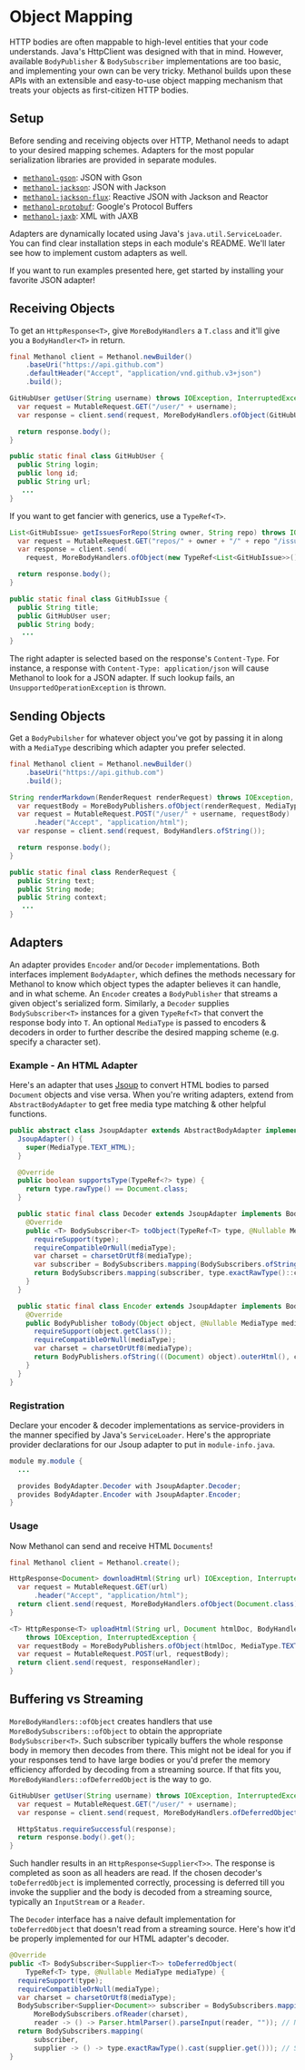 # Object Mapping

HTTP bodies are often mappable to high-level entities that your code understands.
Java's HttpClient was designed with that in mind. However, available `BodyPublisher` & `BodySubscriber`
implementations are too basic, and implementing your own can be very tricky. Methanol builds upon
these APIs with an extensible and easy-to-use object mapping mechanism that treats your objects as
first-citizen HTTP bodies.

## Setup

Before sending and receiving objects over HTTP, Methanol needs to adapt to your desired
mapping schemes. Adapters for the most popular serialization libraries are provided in separate modules.

<!-- Methanol first needs to adapt to your desired mapping schemes.
Methanol needs to adapt to your desired mapping scheme before it can hydrate your objects. Adapters
for the most popular serialization libraries are provided in separate modules. -->

  * [`methanol-gson`](methanol_gson): JSON with Gson
  * [`methanol-jackson`](methanol_jackson): JSON with Jackson
  * [`methanol-jackson-flux`](methanol_jackson_flux): Reactive JSON with Jackson and Reactor
  * [`methanol-protobuf`](methanol_protobuf): Google's Protocol Buffers
  * [`methanol-jaxb`](methanol_jaxb): XML with JAXB

Adapters are dynamically located using Java's `java.util.ServiceLoader`. You can find
clear installation steps in each module's README. We'll later see how to implement custom adapters
as well.

If you want to run examples presented here, get started by installing your favorite JSON adapter!

<!-- 
First, add `methanol-gson` as a dependency.

### Gradle

```gradle
dependencies {
  implementation 'com.github.mizosoft.methanol:methanol-gson:1.5.0'
}
```

### Maven

```xml
<dependencies>
  <dependency>
    <groupId>com.github.mizosoft.methanol</groupId>
    <artifactId>methanol-gson</artifactId>
    <version>1.5.0</version>
  </dependency>
</dependencies>
```

Next, we'll let Methanol know about the adapter by registering it as a service provider. The way 
this is done depends on how you're running your application.

### Module path

Add this class to your module:

```java
public class GsonProviders {
  static final Gson gson = new Gson();

  private GsonProviders() {}

  public static class EncoderProvider {
    private EncoderProvider() {}

    public static BodyAdapter.Encoder provider() {
      return GsonAdapterFactory.createEncoder(gson);
    }
  }

  public static class DecoderProvider {
    private DecoderProvider() {}

    public static BodyAdapter.Decoder provider() {
      return GsonAdapterFactory.createDecoder(gson);
    }
  }
}
```

Then add provider declarations in your `module-info.java` file.

```java
provides BodyAdapter.Encoder with GsonProviders.EncoderProvider;
provides BodyAdapter.Decoder with GsonProviders.DecoderProvider;
```

### Classpath

First, implement delegating
`Encoder` & `Decoder` that forward to the instances created by the adapter factory. Use
`ForwadingEncoder` & `ForwardingDecoder` to make this easier.

```java
class GsonHolder {
  static final Gson gson = new Gson();
}

public class GsonEncoder extends ForwardingEncoder {
  public GsonEncoder() {
    super(GsonHolder.gson);
  }
}

public class GsonDecoder extends ForwardingDecoder {
  public GsonDecoder() {
    super(GsonHolder.gson);
  }
}
```

Next, add two provider-configuration files in the resource directory `META-INF/services`, one for
`GsonEncoder` and the other for `GsonDecoder`, each containing their fully qualified names.

For instance, if the classes are in a package named `com.example`, the provider-configuration file
should be named:

```
META-INF/services/com.github.mizosoft.methanol.BodyAdapter$Encoder
```

and should contain the following line:

```
com.example.GsonEncoder
```

Similarly, the decoder file is named:

```
META-INF/services/com.github.mizosoft.methanol.BodyAdapter$Decoder
```

and contains:

```
com.example.GsonDecoder
``` 
-->

## Receiving Objects

<!-- To get an `HttpResponse<T>`, give Methanol
 a `T.class` and it'll give you a `BodyHandler<T>`
in return. -->

To get an `HttpResponse<T>`, give `MoreBodyHandlers` a `T.class` and it'll give you a 
`BodyHandler<T>` in return.

```java hl_lines="8"
final Methanol client = Methanol.newBuilder()
    .baseUri("https://api.github.com")
    .defaultHeader("Accept", "application/vnd.github.v3+json")
    .build();

GitHubUser getUser(String username) throws IOException, InterruptedException {
  var request = MutableRequest.GET("/user/" + username);
  var response = client.send(request, MoreBodyHandlers.ofObject(GitHubUser.class));

  return response.body();
}

public static final class GitHubUser {
  public String login;
  public long id;
  public String url;
   ...
}
```

If you want to get fancier with generics, use a `TypeRef<T>`.

```java hl_lines="4"
List<GitHubIssue> getIssuesForRepo(String owner, String repo) throws IOException, InterruptedException {
  var request = MutableRequest.GET("repos/" + owner + "/" + repo "/issues");
  var response = client.send(
    request, MoreBodyHandlers.ofObject(new TypeRef<List<GitHubIssue>>() {}));

  return response.body();
}

public static final class GitHubIssue {
  public String title;
  public GitHubUser user;
  public String body;
   ...
}
```

The right adapter is selected based on the response's `Content-Type`. For instance, a response with
`Content-Type: application/json` will cause Methanol to look for a JSON adapter. If such lookup
fails, an `UnsupportedOperationException` is thrown. 

## Sending Objects

Get a `BodyPubilsher` for whatever object you've got by passing it in along with a `MediaType` 
describing which adapter you prefer selected.

```java hl_lines="6"
final Methanol client = Methanol.newBuilder()
    .baseUri("https://api.github.com")
    .build();

String renderMarkdown(RenderRequest renderRequest) throws IOException, InterruptedException {
  var requestBody = MoreBodyPublishers.ofObject(renderRequest, MediaType.APPLICATION_JSON);
  var request = MutableRequest.POST("/user/" + username, requestBody)
      .header("Accept", "application/html");
  var response = client.send(request, BodyHandlers.ofString());

  return response.body();
}

public static final class RenderRequest {
  public String text;
  public String mode;
  public String context;
   ...
}
```

##  Adapters

An adapter provides `Encoder` and/or `Decoder` implementations. Both interfaces implement
`BodyAdapter`, which defines the methods necessary for Methanol to know which 
object types the adapter believes it can handle, and in what scheme. An `Encoder` creates a
`BodyPublisher` that streams a given object's serialized form. Similarly, a `Decoder` supplies 
`BodySubscriber<T>` instances for a given `TypeRef<T>` that convert the response body into `T`. An
optional `MediaType` is passed to encoders & decoders in order to further describe the desired mapping
scheme (e.g. specify a character set).

<!-- An adapter implements the `BodyAdapter` interface through one of its two specialized subtypes: 
`Encoder` & `Decoder`. `BodyAdapter` defines the methods necessary for Methanol to know which 
object types the adapter knows it can handle and in what scheme. 
encoding). An `Encoder` creates a
`BodyPublisher` that streams a given object's serialized form. Similarly, a `Decoder` supplies 
`BodySubscriber<T>` instances for a given `TypeRef<T>`. An optional `MediaType` is passed to
adapters in order to further describing the desired scheme (e.g. specifying the body's character -->

### Example - An HTML Adapter

Here's an adapter that uses [Jsoup][jsoup] to convert HTML bodies to parsed `Document` objects and
vise versa. When you're writing adapters, extend from `AbstractBodyAdapter`
to get free media type matching & other helpful functions.

```java
public abstract class JsoupAdapter extends AbstractBodyAdapter implements BodyAdapter {
  JsoupAdapter() {
    super(MediaType.TEXT_HTML);
  }

  @Override
  public boolean supportsType(TypeRef<?> type) {
    return type.rawType() == Document.class;
  }

  public static final class Decoder extends JsoupAdapter implements BodyAdapter.Decoder {
    @Override
    public <T> BodySubscriber<T> toObject(TypeRef<T> type, @Nullable MediaType mediaType) {
      requireSupport(type);
      requireCompatibleOrNull(mediaType);
      var charset = charsetOrUtf8(mediaType);
      var subscriber = BodySubscribers.mapping(BodySubscribers.ofString(charset), Jsoup::parse);
      return BodySubscribers.mapping(subscriber, type.exactRawType()::cast); // Safely cast Document to T
    }
  }

  public static final class Encoder extends JsoupAdapter implements BodyAdapter.Encoder {
    @Override
    public BodyPublisher toBody(Object object, @Nullable MediaType mediaType) {
      requireSupport(object.getClass());
      requireCompatibleOrNull(mediaType);
      var charset = charsetOrUtf8(mediaType);
      return BodyPublishers.ofString(((Document) object).outerHtml(), charset);
    }
  }
}
```

### Registration

Declare your encoder & decoder implementations as service-providers in the manner specified by Java's
`ServiceLoader`. Here's the appropriate provider declarations for our Jsoup adapter to put in
`module-info.java`.

```java
module my.module {
  ...

  provides BodyAdapter.Decoder with JsoupAdapter.Decoder;
  provides BodyAdapter.Encoder with JsoupAdapter.Encoder;
}
```

### Usage

Now Methanol can send and receive HTML `Documents`!

```java
final Methanol client = Methanol.create();

HttpResponse<Document> downloadHtml(String url) IOException, InterruptedException {
  var request = MutableRequest.GET(url)
      .header("Accept", "application/html");
  return client.send(request, MoreBodyHandlers.ofObject(Document.class));
}

<T> HttpResponse<T> uploadHtml(String url, Document htmlDoc, BodyHandler<T> responseHandler) 
    throws IOException, InterruptedException {
  var requestBody = MoreBodyPublishers.ofObject(htmlDoc, MediaType.TEXT_HTML);
  var request = MutableRequest.POST(url, requestBody);
  return client.send(request, responseHandler);
}
```

## Buffering vs Streaming

`MoreBodyHandlers::ofObject` creates handlers that use `MoreBodySubscribers::ofObject` to obtain 
the appropriate `BodySubscriber<T>`. Such subscriber typically buffers the whole response body in
memory then decodes from there. This might not be ideal for you if your responses tend
to have large bodies or you'd prefer the memory efficiency afforded by decoding from a streaming source. 
If that fits you, `MoreBodyHandlers::ofDeferredObject` is the way to go.

```java hl_lines="3"
GitHubUser getUser(String username) throws IOException, InterruptedException {
  var request = MutableRequest.GET("/user/" + username);
  var response = client.send(request, MoreBodyHandlers.ofDeferredObject(GitHubUser.class));

  HttpStatus.requireSuccessful(response);
  return response.body().get();
}
```

Such handler results in an `HttpResponse<Supplier<T>>`. The response is completed as
soon as all headers are read. If the chosen decoder's `toDeferredObject` is implemented correctly, 
processing is deferred till you invoke the supplier and the body is decoded from a streaming 
source, typically an `InputStream` or a `Reader`.

The `Decoder` interface has a naive default implementation for `toDeferredObject` that doesn't read from
a streaming source.
Here's how it'd be properly implemented for our HTML adapter's decoder.

```java
@Override
public <T> BodySubscriber<Supplier<T>> toDeferredObject(
    TypeRef<T> type, @Nullable MediaType mediaType) {
  requireSupport(type);
  requireCompatibleOrNull(mediaType);
  var charset = charsetOrUtf8(mediaType);
  BodySubscriber<Supplier<Document>> subscriber = BodySubscribers.mapping(
      MoreBodySubscribers.ofReader(charset),
      reader -> () -> Parser.htmlParser().parseInput(reader, "")); // Note the deferred parsing  
  return BodySubscribers.mapping(
      subscriber,
      supplier -> () -> type.exactRawType().cast(supplier.get())); // Safely cast Document to T  
}
```

[methanol_jackson]: https://github.com/mizosoft/methanol/tree/master/methanol-jackson
[jsoup]: https://jsoup.org/
